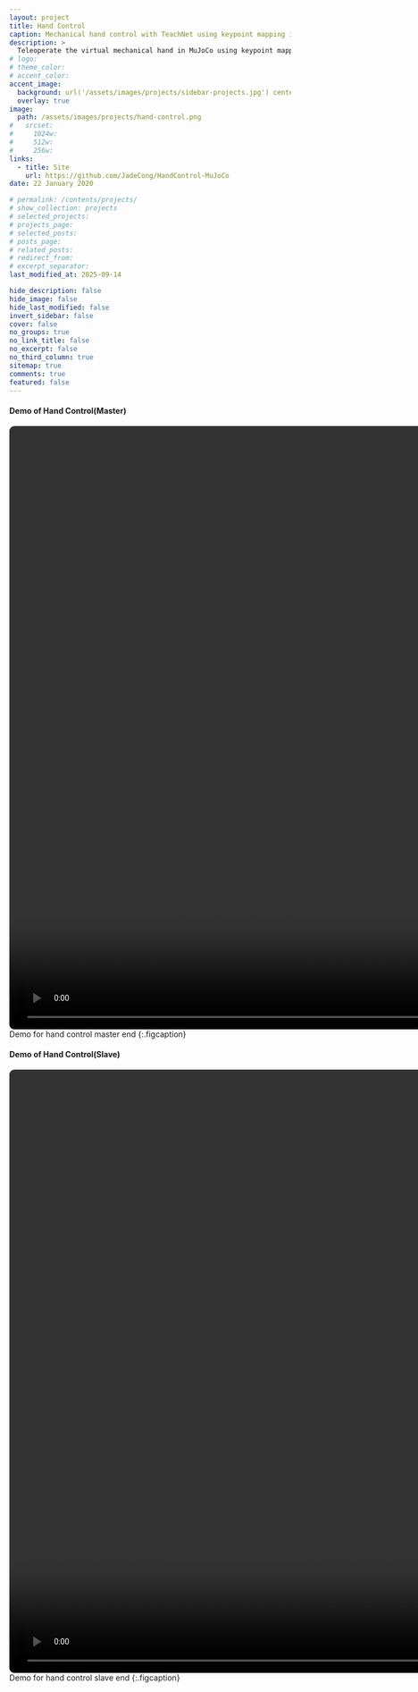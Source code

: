 ```yaml
---
layout: project
title: Hand Control
caption: Mechanical hand control with TeachNet using keypoint mapping in MuJoCo
description: >
  Teleoperate the virtual mechanical hand in MuJoCo using keypoint mapping based on live depth stream of user's hand.
# logo:
# theme_color:
# accent_color:
accent_image:
  background: url('/assets/images/projects/sidebar-projects.jpg') center/cover
  overlay: true
image:
  path: /assets/images/projects/hand-control.png
#   srcset:
#     1024w:
#     512w:
#     256w:
links:
  - title: Site
    url: https://github.com/JadeCong/HandControl-MuJoCo
date: 22 January 2020

# permalink: /contents/projects/
# show_collection: projects
# selected_projects:
# projects_page:
# selected_posts:
# posts_page:
# related_posts:
# redirect_from:
# excerpt_separator:
last_modified_at: 2025-09-14

hide_description: false
hide_image: false
hide_last_modified: false
invert_sidebar: false
cover: false
no_groups: true
no_link_title: false
no_excerpt: false
no_third_column: true
sitemap: true
comments: true
featured: false
---
```


#### Demo of Hand Control(Master)

<video id="video" width="1920" height="1080" style="border-radius:9px" controls="" preload="auto" autoplay="true" loop="true" poster="">
  <source id="mp4" src="../../../assets/videos/projects/hand-control-master.mp4" type="video/mp4">
</video>
Demo for hand control master end
{:.figcaption}

#### Demo of Hand Control(Slave)

<video id="video" width="1920" height="1080" style="border-radius:9px" controls="" preload="auto" autoplay="true" loop="true" poster="">
  <source id="mp4" src="../../../assets/videos/projects/hand-control-slave.mp4" type="video/mp4">
</video>
Demo for hand control slave end
{:.figcaption}
